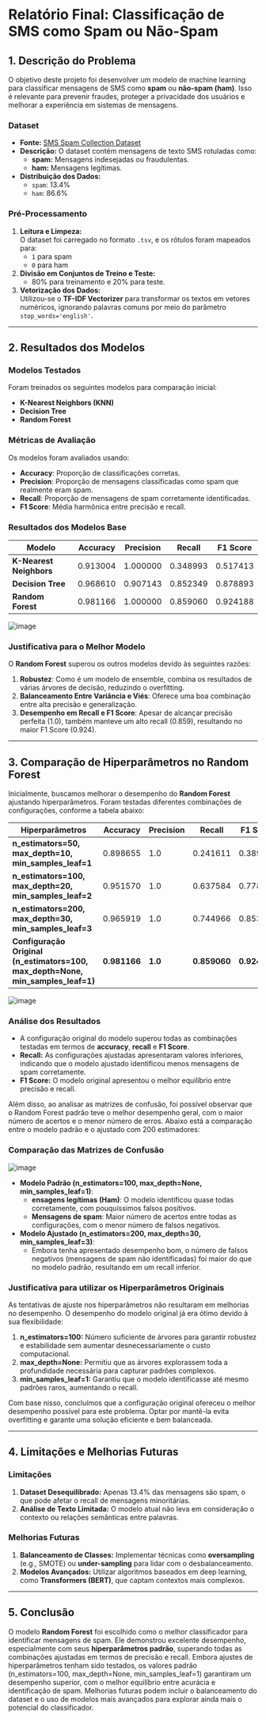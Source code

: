 # Relatório Final: Classificação de SMS como Spam ou Não-Spam

## 1. Descrição do Problema

O objetivo deste projeto foi desenvolver um modelo de machine learning para classificar mensagens de SMS como **spam** ou **não-spam (ham)**. Isso é relevante para prevenir fraudes, proteger a privacidade dos usuários e melhorar a experiência em sistemas de mensagens.

### Dataset
- **Fonte:** [SMS Spam Collection Dataset](https://raw.githubusercontent.com/justmarkham/pycon-2016-tutorial/master/data/sms.tsv)
- **Descrição:** O dataset contém mensagens de texto SMS rotuladas como:
  - **spam:** Mensagens indesejadas ou fraudulentas.
  - **ham:** Mensagens legítimas.
- **Distribuição dos Dados:**  
  - `spam`: 13.4%  
  - `ham`: 86.6%
  
### Pré-Processamento
1. **Leitura e Limpeza:**  
   O dataset foi carregado no formato `.tsv`, e os rótulos foram mapeados para:
   - `1` para spam
   - `0` para ham
2. **Divisão em Conjuntos de Treino e Teste:**  
   - 80% para treinamento e 20% para teste.
3. **Vetorização dos Dados:**  
   Utilizou-se o **TF-IDF Vectorizer** para transformar os textos em vetores numéricos, ignorando palavras comuns por meio do parâmetro `stop_words='english'`.

---

## 2. Resultados dos Modelos

### Modelos Testados
Foram treinados os seguintes modelos para comparação inicial:
- **K-Nearest Neighbors (KNN)**
- **Decision Tree**
- **Random Forest**

### Métricas de Avaliação
Os modelos foram avaliados usando:
- **Accuracy**: Proporção de classificações corretas.
- **Precision**: Proporção de mensagens classificadas como spam que realmente eram spam.
- **Recall**: Proporção de mensagens de spam corretamente identificadas.
- **F1 Score**: Média harmônica entre precisão e recall.

### Resultados dos Modelos Base
| Modelo                | Accuracy  | Precision | Recall  | F1 Score |
|-----------------------|-----------|-----------|---------|----------|
| **K-Nearest Neighbors** | 0.913004  | 1.000000  | 0.348993 | 0.517413 |
| **Decision Tree**      | 0.968610  | 0.907143  | 0.852349 | 0.878893 |
| **Random Forest**      | 0.981166  | 1.000000  | 0.859060 | 0.924188 |

![image](https://github.com/user-attachments/assets/9da3044d-239c-4178-a5b0-3d7001ea9268)

### Justificativa para o Melhor Modelo
O **Random Forest** superou os outros modelos devido às seguintes razões:
1. **Robustez**: Como é um modelo de ensemble, combina os resultados de várias árvores de decisão, reduzindo o overfitting.
2. **Balanceamento Entre Variância e Viés**: Oferece uma boa combinação entre alta precisão e generalização.
3. **Desempenho em Recall e F1 Score**: Apesar de alcançar precisão perfeita (1.0), também manteve um alto recall (0.859), resultando no maior F1 Score (0.924).

---

## 3. Comparação de Hiperparâmetros no Random Forest

Inicialmente, buscamos melhorar o desempenho do **Random Forest** ajustando hiperparâmetros. Foram testadas diferentes combinações de configurações, conforme a tabela abaixo:

| Hiperparâmetros                                | Accuracy  | Precision | Recall  | F1 Score |
|------------------------------------------------|-----------|-----------|---------|----------|
| **n_estimators=50, max_depth=10, min_samples_leaf=1**  | 0.898655  | 1.0       | 0.241611 | 0.389189 |
| **n_estimators=100, max_depth=20, min_samples_leaf=2** | 0.951570  | 1.0       | 0.637584 | 0.778689 |
| **n_estimators=200, max_depth=30, min_samples_leaf=3** | 0.965919  | 1.0       | 0.744966 | 0.853846 |
| **Configuração Original (n_estimators=100, max_depth=None, min_samples_leaf=1)** | **0.981166**  | **1.0**   | **0.859060** | **0.924188** |

![image](https://github.com/user-attachments/assets/15bb3f78-270f-43af-9d26-e83864077181)

### Análise dos Resultados
- A configuração original do modelo superou todas as combinações testadas em termos de **accuracy**, **recall** e **F1 Score**.  
- **Recall:** As configurações ajustadas apresentaram valores inferiores, indicando que o modelo ajustado identificou menos mensagens de spam corretamente.  
- **F1 Score:** O modelo original apresentou o melhor equilíbrio entre precisão e recall.  

Além disso, ao analisar as matrizes de confusão, foi possível observar que o Random Forest padrão teve o melhor desempenho geral, com o maior número de acertos e o menor número de erros. Abaixo está a comparação entre o modelo padrão e o ajustado com 200 estimadores:
### Comparação das Matrizes de Confusão
![image](https://github.com/user-attachments/assets/71d19d2f-7176-485f-83b2-e66f26e1bbd7)
- **Modelo Padrão (n_estimators=100, max_depth=None, min_samples_leaf=1)**:
  - **ensagens legítimas (Ham)**: O modelo identificou quase todas corretamente, com pouquíssimos falsos positivos.
  - **Mensagens de spam**: Maior número de acertos entre todas as configurações, com o menor número de falsos negativos.
- **Modelo Ajustado (n_estimators=200, max_depth=30, min_samples_leaf=3)**:
  - Embora tenha apresentado desempenho bom, o número de falsos negativos (mensagens de spam não identificadas) foi maior do que no modelo padrão, resultando em um recall inferior.

### Justificativa para utilizar os Hiperparâmetros Originais
As tentativas de ajuste nos hiperparâmetros não resultaram em melhorias no desempenho. O desempenho do modelo original já era ótimo devido à sua flexibilidade:  
1. **n_estimators=100:** Número suficiente de árvores para garantir robustez e estabilidade sem aumentar desnecessariamente o custo computacional.  
2. **max_depth=None:** Permitiu que as árvores explorassem toda a profundidade necessária para capturar padrões complexos.  
3. **min_samples_leaf=1:** Garantiu que o modelo identificasse até mesmo padrões raros, aumentando o recall.

Com base nisso, concluímos que a configuração original ofereceu o melhor desempenho possível para este problema. Optar por mantê-la evita overfitting e garante uma solução eficiente e bem balanceada.

---

## 4. Limitações e Melhorias Futuras

### Limitações
1. **Dataset Desequilibrado:** Apenas 13.4% das mensagens são spam, o que pode afetar o recall de mensagens minoritárias.
2. **Análise de Texto Limitada:** O modelo atual não leva em consideração o contexto ou relações semânticas entre palavras.

### Melhorias Futuras
1. **Balanceamento de Classes:** Implementar técnicas como **oversampling** (e.g., SMOTE) ou **under-sampling** para lidar com o desbalanceamento.
2. **Modelos Avançados:** Utilizar algoritmos baseados em deep learning, como **Transformers (BERT)**, que captam contextos mais complexos.

---

## 5. Conclusão

O modelo **Random Forest** foi escolhido como o melhor classificador para identificar mensagens de spam. Ele demonstrou excelente desempenho, especialmente com seus **hiperparâmetros padrão**, superando todas as combinações ajustadas em termos de precisão e recall. Embora ajustes de hiperparâmetros tenham sido testados, os valores padrão (n_estimators=100, max_depth=None, min_samples_leaf=1) garantiram um desempenho superior, com o melhor equilíbrio entre acurácia e identificação de spam. Melhorias futuras podem incluir o balanceamento do dataset e o uso de modelos mais avançados para explorar ainda mais o potencial do classificador.
